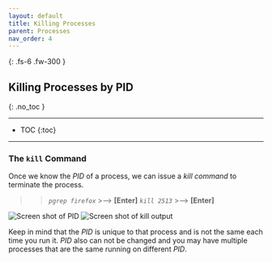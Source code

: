 ```yaml
---
layout: default
title: Killing Processes
parent: Processes
nav_order: 4
---
```


{: .fs-6 .fw-300 }

## Killing Processes by PID
{: .no_toc }

---

* TOC
{:toc}

---

###  The `kill` Command

Once we know the _PID_ of a process, we can issue a _kill command_ to terminate the process.

>> *`pgrep firefox`*  >-->  **[Enter]**
>> *`kill 2513`*  >-->  **[Enter]**

![Screen shot of PID](https://github.com/dl90/linux-basics/blob/gh-pages/docs/images/processes/kill_1.png?raw=true "PID")
![Screen shot of kill output](https://github.com/dl90/linux-basics/blob/gh-pages/docs/images/processes/kill_2.png?raw=true "kill output")

Keep in mind that the _PID_ is unique to that process and is not the same each time you run it. _PID_ also can not be changed and you may have multiple processes that are the same running on different _PID_.